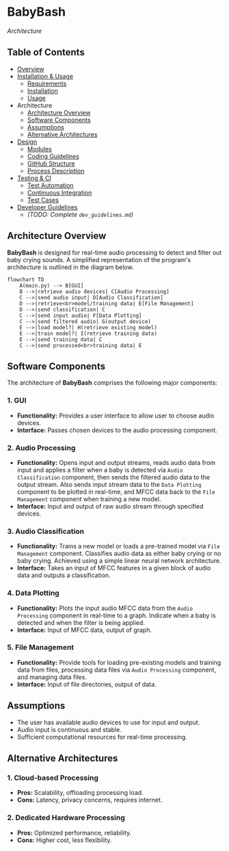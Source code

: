# BabyBash
*Architecture*


## Table of Contents
- [Overview](../README.md)
- [Installation & Usage](installation.md)
  - [Requirements](installation.md#requirements)
  - [Installation](installation.md#installation)
  - [Usage](installation.md#usage)
- Architecture
  - [Architecture Overview](#architecture-overview)
  - [Software Components](#software-components)
  - [Assumptions](#assumptions)
  - [Alternative Architectures](#alternative-architectures)
- [Design](design.md)
  - [Modules](design.md#modules)
  - [Coding Guidelines](design.md#coding-guidelines)
  - [GitHub Structure](design.md#github-structure)
  - [Process Description](design.md#process-description)
- [Testing & CI](testing.md)
  - [Test Automation](testing.md#test-automation)
  - [Continuous Integration](testing.md#continuous-integration)
  - [Test Cases](testing.md#test-cases)
- [Developer Guidelines](dev_guidelines.md)
  - *(TODO: Complete `dev_guidelines.md`)*


## Architecture Overview
**BabyBash** is designed for real-time audio processing to detect and filter out baby crying sounds. A simplified representation of the program's architecture is outlined in the diagram below.

```mermaid
flowchart TD
    A(main.py) --> B[GUI]
    B -->|retrieve audio devices| C[Audio Processing]
    C -->|send audio input| D[Audio Classification]
    D -->|retrieve<br>model/training data| E[File Management]
    D -->|send classification| C
    C -->|send input audio| F[Data Plotting]
    C -->|send filtered audio| G(output device)
    E -->|load model?| H(retrieve existing model)
    E -->|train model?| I(retrieve training data)
    E -->|send training data| C
    C -->|send processed<br>training data| E
```


## Software Components
The architecture of **BabyBash** comprises the following major components:

### 1. GUI
- **Functionality:** Provides a user interface to allow user to choose audio devices.
- **Interface:** Passes chosen devices to the audio processing component.

### 2. Audio Processing
- **Functionality:** Opens input and output streams, reads audio data from input and applies a filter when a baby is detected via `Audio Classification` component, then sends the filtered audio data to the output stream. Also sends input stream data to the `Data Plotting` component to be plotted in real-time, and MFCC data back to the `File Management` component when training a new model.
- **Interface:** Input and output of raw audio stream through specified devices.

### 3. Audio Classification
- **Functionality:** Trains a new model or loads a pre-trained model via `File Management` component. Classifies audio data as either baby crying or no baby crying. Achieved using a simple linear neural network architecture.
- **Interface:** Takes an input of MFCC features in a given block of audio data and outputs a classification.

### 4. Data Plotting
- **Functionality:** Plots the input audio MFCC data from the `Audio Processing` component in real-time to a graph. Indicate when a baby is detected and when the filter is being applied.
- **Interface:** Input of MFCC data, output of graph.

### 5. File Management
- **Functionality:** Provide tools for loading pre-existing models and training data from files, processing data files via `Audio Processing` component, and managing data files.
- **Interface:** Input of file directories, output of data.


## Assumptions
- The user has available audio devices to use for input and output.
- Audio input is continuous and stable.
- Sufficient computational resources for real-time processing.


## Alternative Architectures
### 1. Cloud-based Processing
- **Pros:** Scalability, offloading processing load.
- **Cons:** Latency, privacy concerns, requires internet.

### 2. Dedicated Hardware Processing
- **Pros:** Optimized performance, reliability.
- **Cons:** Higher cost, less flexibility.